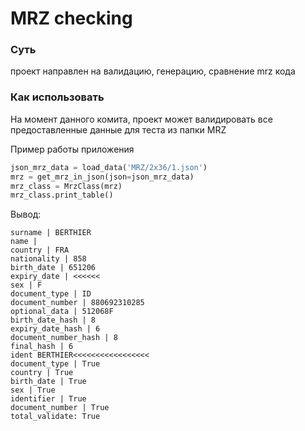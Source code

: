 # MRZ checking
### Суть
проект направлен на валидацию, генерацию, сравнение mrz кода

### Как использовать
На момент данного комита, проект может валидировать все предоставленные данные для теста из папки MRZ

Пример работы приложения

```python
json_mrz_data = load_data('MRZ/2x36/1.json')
mrz = get_mrz_in_json(json=json_mrz_data)
mrz_class = MrzClass(mrz)
mrz_class.print_table()
```
Вывод:
```
surname | BERTHIER
name | 
country | FRA
nationality | 858
birth_date | 651206
expiry_date | <<<<<<
sex | F
document_type | ID
document_number | 880692310285
optional_data | 512068F
birth_date_hash | 8
expiry_date_hash | 6
document_number_hash | 8
final_hash | 6
ident BERTHIER<<<<<<<<<<<<<<<<<
document_type | True
country | True
birth_date | True
sex | True
identifier | True
document_number | True
total_validate: True
```